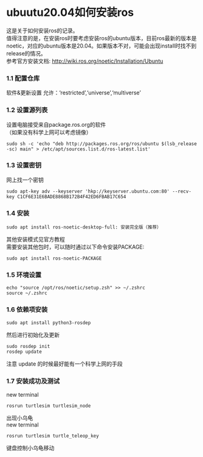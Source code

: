 # ubuutu20.04如何安装ros
这是关于如何安装ros的记录。   
值得注意的是，在安装ros时要考虑安装ros的ubuntu版本，目前ros最新的版本是noetic，对应的ubuntu版本是20.04。如果版本不对，可能会出现install时找不到release的情况。   
参考官方安装文档: http://wiki.ros.org/noetic/Installation/Ubuntu   
### 1.1 配置仓库
软件&更新设置 允许：‘restricted’,‘universe’,‘multiverse’
### 1.2 设置源列表
设置电脑接受来自package.ros.org的软件   
（如果没有科学上网可以考虑镜像）   

    sudo sh -c 'echo "deb http://packages.ros.org/ros/ubuntu $(lsb_release -sc) main" > /etc/apt/sources.list.d/ros-latest.list'   
### 1.3 设置密钥
网上找一个密钥

    sudo apt-key adv --keyserver 'hkp://keyserver.ubuntu.com:80' --recv-key C1CF6E31E6BADE8868B172B4F42ED6FBAB17C654
### 1.4 安装

    sudo apt install ros-noetic-desktop-full: 安装完全版（推荐）   
其他安装模式见官方教程   
需要安装其他包时，可以随时通过以下命令安装PACKAGE:   
    
    sudo apt install ros-noetic-PACKAGE
### 1.5 环境设置
    
    echo "source /opt/ros/noetic/setup.zsh" >> ~/.zshrc   
    source ~/.zshrc
### 1.6 依赖项安装
    
    sudo apt install python3-rosdep   
然后进行初始化及更新
    
    sudo rosdep init   
    rosdep update   
注意 update 的时候最好能有一个科学上网的手段
### 1.7 安装成功及测试
new terminal   
    
    rosrun turtlesim turtlesim_node   
出现小乌龟   
new terminal
    
    rosrun turtlesim turtle_teleop_key   
键盘控制小乌龟移动
